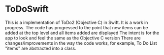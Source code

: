 # ToDoSwift
This is a implementation of ToDo2 (Objective C) in Swift.  It is a work in progress.
The code has progressed to the point that new items can be added at the top level and all items added are displayed
The intent is for the app to look and feel the same as the Objective C version
There are changes/improvements in the way the code works, for example, To Do List "items" are abstracted into a class.
